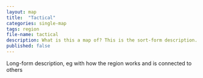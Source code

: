 ```yaml
---
layout: map
title:  "Tactical"
categories: single-map
tags: region
file-name: tactical
description: What is this a map of? This is the sort-form description.
published: false
---
```


Long-form description, eg with how the region works and is connected to others
